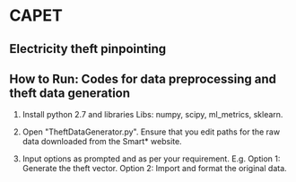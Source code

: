 # CAPET
Electricity theft pinpointing 
-----------------------------------------------------------------
How to Run: Codes for data preprocessing and theft data generation
-----------------------------------------------------------------

1. Install python 2.7 and libraries
   Libs: numpy, scipy, ml_metrics, sklearn.

2. Open "TheftDataGenerator.py". Ensure that you edit paths for the raw data downloaded from the Smart* website.

3. Input options as prompted and as per your requirement.
	E.g. Option 1: Generate the theft vector.
	     Option 2: Import and format the original data.
